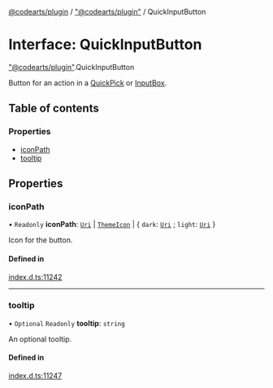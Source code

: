 [@codearts/plugin](../README.md) / ["@codearts/plugin"](../modules/_codearts_plugin_.md) / QuickInputButton

# Interface: QuickInputButton

["@codearts/plugin"](../modules/_codearts_plugin_.md).QuickInputButton

Button for an action in a [QuickPick](codearts_plugin_.QuickPick.md) or [InputBox](codearts_plugin_.InputBox.md).

## Table of contents

### Properties

- [iconPath](codearts_plugin_.QuickInputButton.md#iconpath)
- [tooltip](codearts_plugin_.QuickInputButton.md#tooltip)

## Properties

### iconPath

• `Readonly` **iconPath**: [`Uri`](../classes/codearts_plugin_.Uri.md) \| [`ThemeIcon`](../classes/codearts_plugin_.ThemeIcon.md) \| { `dark`: [`Uri`](../classes/codearts_plugin_.Uri.md) ; `light`: [`Uri`](../classes/codearts_plugin_.Uri.md)  }

Icon for the button.

#### Defined in

[index.d.ts:11242](https://github.com/huaweicloud/cloudide-plugin-api/blob/a055dd0/index.d.ts#L11242)

___

### tooltip

• `Optional` `Readonly` **tooltip**: `string`

An optional tooltip.

#### Defined in

[index.d.ts:11247](https://github.com/huaweicloud/cloudide-plugin-api/blob/a055dd0/index.d.ts#L11247)
